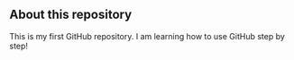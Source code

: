 ## About this repository
This is my first GitHub repository. I am learning how to use GitHub step by step!
